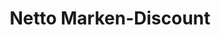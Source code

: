 ---
title: "Netto Marken-Discount"
url: /nesse-apfelstaedt/netto-marken-discount/
shop: Supermarkt
---